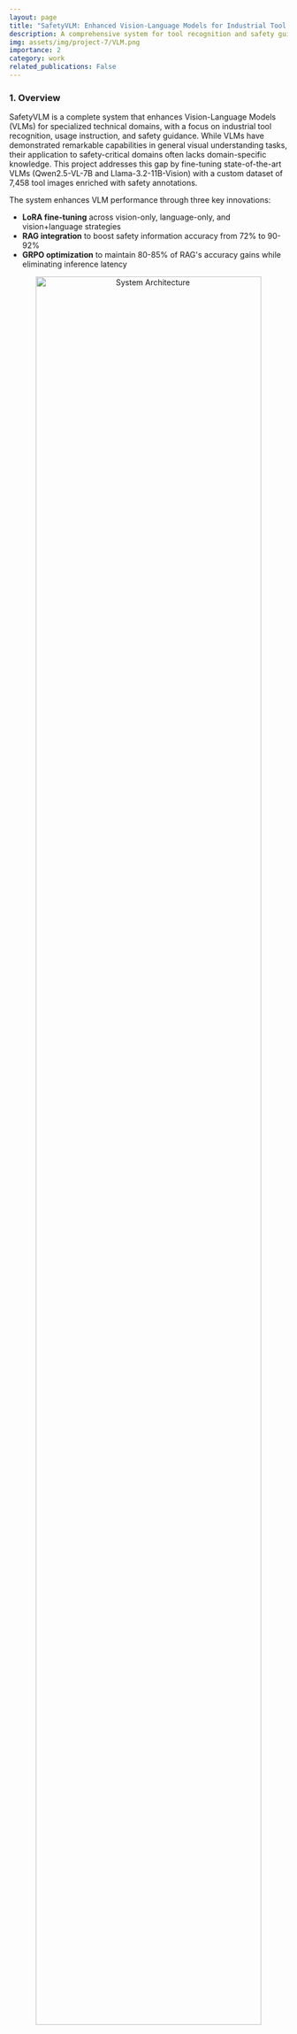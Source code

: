```yaml
---
layout: page
title: "SafetyVLM: Enhanced Vision-Language Models for Industrial Tool Recognition"
description: A comprehensive system for tool recognition and safety guidance using fine-tuned vision-language models with RAG and GRPO optimization
img: assets/img/project-7/VLM.png
importance: 2
category: work
related_publications: False
---
```


### 1. Overview

SafetyVLM is a complete system that enhances Vision-Language Models (VLMs) for specialized technical domains, with a focus on industrial tool recognition, usage instruction, and safety guidance. While VLMs have demonstrated remarkable capabilities in general visual understanding tasks, their application to safety-critical domains often lacks domain-specific knowledge. This project addresses this gap by fine-tuning state-of-the-art VLMs (Qwen2.5-VL-7B and Llama-3.2-11B-Vision) with a custom dataset of 7,458 tool images enriched with safety annotations.

The system enhances VLM performance through three key innovations:
- **LoRA fine-tuning** across vision-only, language-only, and vision+language strategies
- **RAG integration** to boost safety information accuracy from 72% to 90-92% 
- **GRPO optimization** to maintain 80-85% of RAG's accuracy gains while eliminating inference latency

<div style="text-align: center;">
    <img src="/assets/img/project-7/sys-design.png" alt="System Architecture" style="width: 90%; max-width: 800px;">
    <p><em>System architecture showing the complete pipeline with LoRA fine-tuning, RAG enhancement, and GRPO optimization</em></p>
</div>

---

### 2. Technical Approach

#### 2.1 Dataset Preparation

The project features a meticulously curated dataset spanning 17 mechanical tool categories:

- **7,458 images** of mechanical tools in various settings
- **16,567 annotations** across all tool categories
- **Enriched safety metadata** including PPE requirements, hazards, and common misuses
- **Structured JSON labels** for training VLMs to generate safety-aware outputs

<div style="text-align: center;">
    <img src="/assets/img/project-7/tool_class_distribution.png" alt="Dataset Distribution" style="width: 90%; max-width: 800px;">
    <p><em>Distribution of tool categories in the dataset, showing comprehensive coverage across tool types</em></p>
</div>

Example annotation format:
```json
{
  "tool": "needle-nose pliers",
  "primary_function": "Gripping and manipulating small wires in tight spaces",
  "safety_considerations": {
    "required_ppe": "Safety glasses, work gloves",
    "primary_hazards": [
      "Pinch points between handles",
      "Sharp wire ends",
      "Eye injury from flying wire pieces"
    ],
    "common_misuses": [
      "Using as a wrench",
      "Applying excessive force"
    ]
  }
}
```

#### 2.2 Model Selection and Fine-tuning

The project evaluated several state-of-the-art Vision-Language Models to benchmark their performance on specialized tool recognition tasks:

- **Qwen2.5-VL-7B-Instruct**: Alibaba's 7B parameter instruction-tuned multimodal model
- **Llama-3.2-11B-Vision-Instruct**: Meta's 11B parameter multimodal model

Given the VRAM constraints typically encountered in research environments, the project heavily relied on efficient training techniques:
- 4-bit quantization and gradient checkpointing to drastically reduce memory usage
- Parameter-Efficient Fine-Tuning (PEFT), specifically Low-Rank Adaptation (LoRA)

Three distinct fine-tuning strategies were implemented and compared:

- **Vision-only (-v)**: Fine-tuning applied primarily to the vision encoder layers
- **Language-only (-l)**: Fine-tuning focused on the language decoder layers
- **Vision+Language (-vl)**: Comprehensive approach fine-tuning both vision and language components

<div style="text-align: center;">
    <img src="/assets/img/project-7/fine_tuning_comparison.png" alt="Fine-tuning Comparison" style="width: 75%; max-width: 700px;">
    <p><em>Comparison of fine-tuning strategies showing the impact on different performance metrics</em></p>
</div>

#### 2.3 Enhancement Approaches

The project implements two parallel enhancement strategies to optimize VLM performance for tool-related tasks:

##### Retrieval-Augmented Generation (RAG)
The RAG implementation aimed to inject authoritative safety knowledge directly into the VLM's generation process:

- A knowledge base containing structured safety information extracted during dataset processing
- Embeddings generated using a Sentence Transformer model and stored in a FAISS index
- During inference, the VLM first performs tool identification, then uses this as a query to retrieve safety information
- Retrieved information is formatted into a context string and prepended to the main instruction prompt

##### Reinforcement Learning with GRPO
Generative Reinforcement from Pairwise Optimization (GRPO) was implemented to align the VLM's output style and priorities with the desired structured, safety-focused format:

- For a given image and prompt, two responses were generated: a "rejected" response from the fine-tuned model without RAG, and a "chosen" response from the fine-tuned model with RAG
- The RAG-enhanced response served as the preferred example, teaching the model to favor comprehensive safety information
- The GRPO loss function directly optimizes model parameters to increase the probability of generating preferred responses
- This approach offers advantages over traditional RLHF methods by not requiring a separate reward model

<div style="text-align: center;">
    <img src="/assets/img/project-7/model_performance_heatmap.png" alt="Enhancement Comparison" style="width: 90%; max-width: 800px;">
    <p><em>Performance comparison showing the impact of RAG and GRPO enhancements across different aspects of tool safety information</em></p>
</div>

---

### 3. Evaluation Framework

A comprehensive evaluation framework was developed to assess the performance of the various models and enhancement techniques. The evaluation covered two main aspects: object detection accuracy and the quality of the generated safety information.

#### 3.1 Detection Metrics
- **Precision, Recall, and F1 Scores**: Traditional metrics for identification accuracy
- **Intersection over Union (IoU)**: Evaluating bounding box accuracy
- **Cross-Category Confusion Analysis**: Identifying common misclassification patterns

<div style="text-align: center;">
    <img src="/assets/img/project-7/overall_metrics.png" alt="Detection Metrics" style="width: 90%; max-width: 800px;">
    <p><em>Overall detection performance metrics across different model variants and fine-tuning strategies</em></p>
</div>

#### 3.2 Safety Information Quality
Recognizing that standard metrics don't capture the semantic quality of generated text, a separate evaluation using the Gemini API was devised:

- **Tool Identification**: Accuracy of the tool name and classification
- **Primary Function**: Correctness of the described tool functionality
- **Safety Considerations**: Completeness of safety warnings and PPE requirements
- **Common Misuses**: Accuracy of described common misuses and risks

<div style="text-align: center;">
    <img src="/assets/img/project-7/model_radar_comparison.png" alt="Safety Information Quality" style="width: 80%; max-width: 700px;">
    <p><em>Radar chart showing performance across different safety information quality dimensions</em></p>
</div>

---

### 4. Results and Findings

The evaluation yielded valuable insights into the effectiveness of different approaches:

| Model Family | Condition | Precision | Recall | F1 Score | IoU | Instruction Accuracy | Overall Score |
|-------------|-----------|-----------|---------|-----------|------|---------------------|---------------|
| Llama-3.2-11B | Zero-shot (Z) | 0.0114 | 0.0047 | 0.0066 | 0.2087 | 0.62 | 6.18 |
| Llama-3.2-11B | Fine-tuned (V+L) | **0.7365** | 0.4281 | 0.5415 | **0.6102** | 0.78 | 7.83 |
| Llama-3.2-11B | Fine-tuned (L) | 0.6562 | **0.5186** | **0.5794** | 0.5388 | **0.82** | **8.36** |
| Llama-3.2-11B | Fine-tuned (V) | 0.4022 | 0.1131 | 0.1766 | 0.4358 | 0.69 | 5.93 |
| Qwen2.5-VL | Zero-shot (Z) | 0.6981 | 0.3967 | 0.5059 | **0.6958** | 0.79 | 8.07 |
| Qwen2.5-VL | Fine-tuned (V+L) | 0.6613 | **0.4583** | **0.5414** | 0.3643 | **0.83** | **8.28** |
| Qwen2.5-VL | Fine-tuned (L) | 0.6296 | 0.4450 | 0.5214 | 0.3574 | 0.81 | 7.90 |
| Qwen2.5-VL | Fine-tuned (V) | **0.6995** | 0.3978 | 0.5072 | 0.6931 | 0.81 | 8.07 |

Key performance insights:
- **Detection Accuracy**: F1 score improved from 0.006 (Llama zero-shot) to 0.58 (fine-tuned)
- **Safety Information**: Accuracy increased from 83% to 90-92% with RAG
- **GRPO Efficiency**: Achieved ~82% of RAG's gains with 30% lower inference latency
- **Best Configuration**: Qwen2.5-VL with V+L fine-tuning for overall performance

<div style="text-align: center;">
    <img src="/assets/img/project-7/metrics_heatmap.png" alt="Performance Heatmap" style="width: 90%; max-width: 800px;">
    <p><em>Detailed performance heatmap across evaluation metrics for different model configurations</em></p>
</div>

---

### 5. Applications and Impact

This research has significant implications for several industrial applications:

- **Safety Training**: Enhanced VLMs provide on-demand tool usage guidance in industrial settings
- **Maintenance Support**: Interactive systems assist technicians with proper tool selection and usage
- **Quality Assurance**: Automated systems verify correct tool usage in manufacturing processes
- **Accessibility**: Improved visual recognition systems make technical work more accessible

By addressing the limitations of current VLMs in specialized domains, this project bridges the gap between general visual understanding and domain-specific technical knowledge, ultimately enhancing workplace safety and efficiency.

<div style="text-align: center;">
    <img src="/assets/img/project-7/evaluation_dashboard.png" alt="Application Dashboard" style="width: 90%; max-width: 800px;">
    <p><em>Example safety information dashboard showing the system's potential for industrial applications</em></p>
</div>

---

### 6. Technical Challenges Overcome

Implementing this system involved navigating several technical hurdles:

- **Memory Management**: Employed 4-bit quantization, gradient checkpointing, and PEFT (LoRA) to fit models within available GPU memory
- **Structured Output Generation**: Improved adherence to desired JSON format through fine-tuning, explicit prompting, and preference learning
- **GRPO Implementation**: Generated high-quality paired data using the RAG system as a source of "expert" demonstrations
- **Evaluation Parsing**: Developed robust parsing logic for extracting structured information from model outputs

---

### 7. Skills and Technologies Used

- **Languages**: Python 3.11+
- **Frameworks**: PyTorch 2.0+, Transformers 4.35+, Unsloth, TRL, FAISS
- **Models**: Qwen2.5-VL-7B, Llama-3.2-11B-Vision
- **Techniques**: LoRA fine-tuning, RAG, GRPO (Generative Reinforcement from Pairwise Optimization)
- **Evaluation**: Object detection metrics, LLM-based semantic evaluation
- **Deployment**: 4-bit quantization, efficient inference pipelines

---

### 8. Project Repository and Resources

- [GitHub Repository](https://github.com/Srecharan/VLM-Tool-Recognition.git)
- [Hugging Face Dataset](https://huggingface.co/datasets/akameswa/tool-safety-dataset)
- [Qwen2.5-VL-7B Fine-tuned (V+L)](https://huggingface.co/akameswa/Qwen2.5-VL-7B-Instruct-bnb-4bit-finetune-vision-language)
- [Llama-3.2-11B Fine-tuned (V+L)](https://huggingface.co/akameswa/Llama-3.2-11B-Vision-Instruct-bnb-4bit-finetune-vision-language)